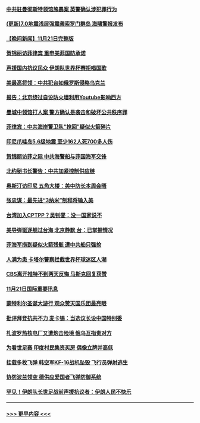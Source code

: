 #### [中共驻曼彻斯特领馆施暴案 英警确认涉犯罪行为](../pages/prog202/a103580425.md?t=11221601) 
#### [(更新)7.0地震浅层强震袭索罗门群岛 海啸警报发布](../pages/prog202/a103580303.md?t=11221601) 
#### [【晚间新闻】11月21日完整版](../pages/prog202/a103580306.md?t=11221601) 
#### [贺锦丽访菲律宾 重申美菲国防承诺](../pages/prog202/a103580183.md?t=11221601) 
#### [声援国内抗议民众 伊朗队世界杯赛拒唱国歌](../pages/prog202/a103580192.md?t=11221601) 
#### [美最高将领：中共犯台如俄罗斯侵略乌克兰](../pages/prog202/a103580046.md?t=11221601) 
#### [报告：北京绕过自设防火墙利用Youtube影响西方](../pages/prog202/a103580021.md?t=11221601) 
#### [曼城中领馆打人案 警方确认是袭击和破坏公共秩序罪](../pages/prog202/a103579743.md?t=11221601) 
#### [菲律宾：中共海岸警卫队“抢回”疑似火箭碎片](../pages/prog202/a103579942.md?t=11221601) 
#### [印尼爪哇岛5.6级地震 至少162人死700多人伤](../pages/prog202/a103579900.md?t=11221601) 
#### [贺锦丽访菲之际 中共海警船与菲国海军交锋](../pages/prog202/a103579915.md?t=11221601) 
#### [北约秘书长警告：中共加紧控制供应链](../pages/prog202/a103579895.md?t=11221601) 
#### [奥斯汀访印尼 五角大楼：美中防长本周会晤](../pages/prog202/a103579893.md?t=11221601) 
#### [张忠谋：最先进“3纳米”制程将输入美](../pages/prog202/a103579785.md?t=11221601) 
#### [台湾加入CPTPP？吴钊燮：没一国家说不](../pages/prog202/a103579753.md?t=11221601) 
#### [美导弹驱逐舰过台海 北京静默 台：已掌握情况](../pages/prog202/a103579730.md?t=11221601) 
#### [菲海军捞到疑似火箭残骸 遭中共船只强抢](../pages/prog202/a103579585.md?t=11221601) 
#### [人满为患 卡塔尔警察拦截世界杯球迷区人潮](../pages/prog202/a103579601.md?t=11221601) 
#### [CBS离开推特不到两天反悔 马斯克回复获赞](../pages/prog202/a103579615.md?t=11221601) 
#### [11月21日国际重要讯息](../pages/prog202/a103579634.md?t=11221601) 
#### [蒙特利尔圣诞大游行 观众赞天国乐团最亮眼](../pages/prog202/a103579592.md?t=11221601) 
#### [批评拜登抗共不力 麦卡锡：当选议长设中国特别委](../pages/prog202/a103579589.md?t=11221601) 
#### [札波罗热核电厂又遭炮击险境 俄乌互指责对方](../pages/prog202/a103579543.md?t=11221601) 
#### [为看世足赛 印度村民集资买房 偶像立牌并高低](../pages/prog202/a103579514.md?t=11221601) 
#### [挂载多枚飞弹 韩空军KF-16战机坠毁 飞行员弹射逃生](../pages/prog202/a103579486.md?t=11221601) 
#### [协防波兰领空 德供应爱国者飞弹防御系统](../pages/prog202/a103579436.md?t=11221601) 
#### [罕见！伊朗队长世足战前声援抗议者：伊朗人民不快乐](../pages/prog202/a103579419.md?t=11221601) 

----
#### [ >>> 更早内容 <<< ](../indexes/prog202-earlier.md)
